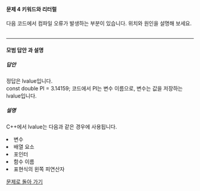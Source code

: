 #### 문제 4 키워드와 리터럴
다음 코드에서 컴파일 오류가 발생하는 부분이 있습니다. 위치와 원인을 설명해 보세요.
<br/><br/>

---

#### 모범 답안 과 설명
##### 답안
정답은 lvalue입니다. </br>
const double PI = 3.14159; 코드에서 PI는 변수 이름으로, 변수는 값을 저장하는 lvalue입니다.

##### 설명
C++에서 lvalue는 다음과 같은 경우에 사용됩니다.
<li>변수</li>
<li>배열 요소</li>
<li>포인터</li>
<li>함수 이름</li>
<li>표현식의 왼쪽 피연산자</li>

[문제로 돌아 가기](README.md "문제로 돌아 가기")